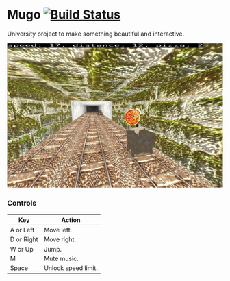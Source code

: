 # Mugo [![Build Status](https://travis-ci.org/saschb2b/mugo.svg?branch=master)](https://travis-ci.org/saschb2b/mugo)

University project to make something beautiful and interactive.

![Screenshot](screenshot.JPG)

### Controls

|Key|Action
|---|---------------------------------------------------
|A or Left  | Move left.
|D or Right | Move right.
|W or Up  | Jump.
|M  | Mute music.
|Space  | Unlock speed limit.
